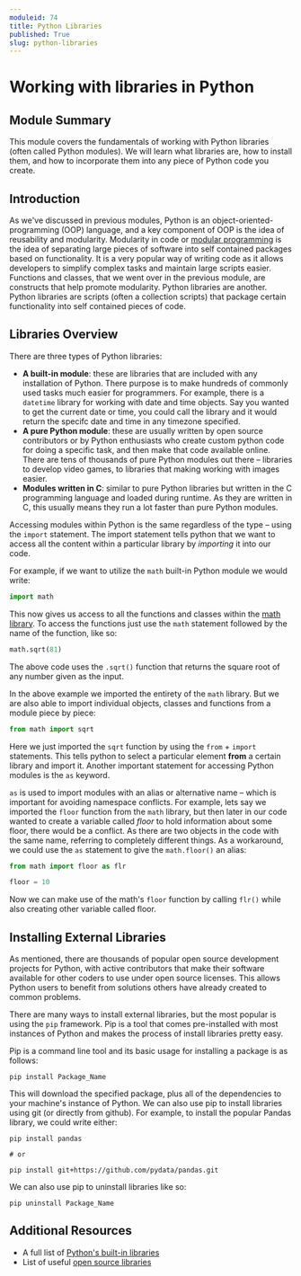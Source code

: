 ```yaml
---
moduleid: 74
title: Python Libraries
published: True
slug: python-libraries
---
```


# Working with libraries in Python

## Module Summary

This module covers the fundamentals of working with Python libraries (often called Python modules). We will learn what libraries are, how to install them, and how to incorporate them into any piece of Python code you create.

## Introduction

As we've discussed in previous modules, Python is an object-oriented-programming (OOP) language, and a key component of OOP is the idea of reusability and modularity. Modularity in code or [modular programming](https://en.wikipedia.org/wiki/Modular_programming) is the idea of separating large pieces of software into self contained packages based on functionality. It is a very popular way of writing code as it allows developers to simplify complex tasks and maintain large scripts easier. Functions and classes, that we went over in the previous module, are constructs that help promote modularity. Python libraries are another. Python libraries are scripts (often a collection scripts) that package certain functionality into self contained pieces of code.

## Libraries Overview

There are three types of Python libraries:

- **A built-in module**: these are libraries that are included with any installation of Python. There purpose is to make hundreds of commonly used tasks much easier for programmers. For example, there is a `datetime` library for working with date and time objects. Say you wanted to get the current date or time, you could call the library and it would return the specifc date and time in any timezone specified.
- **A pure Python module**: these are usually written by open source contributors or by Python enthusiasts who create custom python code for doing a specific task, and then make that code available online. There are tens of thousands of pure Python modules out there – libraries to develop video games, to libraries that making working with images easier.
- **Modules written in C**: similar to pure Python libraries but written in the C programming language and loaded during runtime. As they are written in C, this usually means they run a lot faster than pure Python modules.

Accessing modules within Python is the same regardless of the type – using the `import` statement. The import statement tells python that we want to access all the content within a particular library by _importing_ it into our code.

For example, if we want to utilize the `math` built-in Python module we would write:

```python
import math
```

This now gives us access to all the functions and classes within the [math library](https://docs.python.org/3/library/math.html). To access the functions just use the `math` statement followed by the name of the function, like so:

```python
math.sqrt(81)
```

The above code uses the `.sqrt()` function that returns the square root of any number given as the input.

In the above example we imported the entirety of the `math` library. But we are also able to import individual objects, classes and functions from a module piece by piece:

```python
from math import sqrt
```

Here we just imported the `sqrt` function by using the `from` + `import` statements. This tells python to select a particular element **from** a certain library and import it. Another important statement for accessing Python modules is the `as` keyword.

`as` is used to import modules with an alias or alternative name – which is important for avoiding namespace conflicts. For example, lets say we imported the `floor` function from the `math` library, but then later in our code wanted to create a variable called _floor_ to hold information about some floor, there would be a conflict. As there are two objects in the code with the same name, referring to completely different things. As a workaround, we could use the `as` statement to give the `math.floor()` an alias:

```python
from math import floor as flr

floor = 10
```

Now we can make use of the math's `floor` function by calling `flr()` while also creating other variable called floor.

## Installing External Libraries

As mentioned, there are thousands of popular open source development projects for Python, with active contributors that make their software available for other coders to use under open source licenses. This allows Python users to benefit from solutions others have already created to common problems.

There are many ways to install external libraries, but the most popular is using the `pip` framework. Pip is a tool that comes pre-installed with most instances of Python and makes the process of install libraries pretty easy.

Pip is a command line tool and its basic usage for installing a package is as follows:

```
pip install Package_Name
```

This will download the specified package, plus all of the dependencies to your machine's instance of Python. We can also use pip to install libraries using git (or directly from github). For example, to install the popular Pandas library, we could write either:

```
pip install pandas

# or

pip install git+https://github.com/pydata/pandas.git
```

We can also use pip to uninstall libraries like so:

```
pip uninstall Package_Name
```

## Additional Resources

- A full list of [Python's built-in libraries](https://docs.python.org/3/py-modindex.html)
- List of useful [open source libraries](https://wiki.python.org/moin/UsefulModules)
